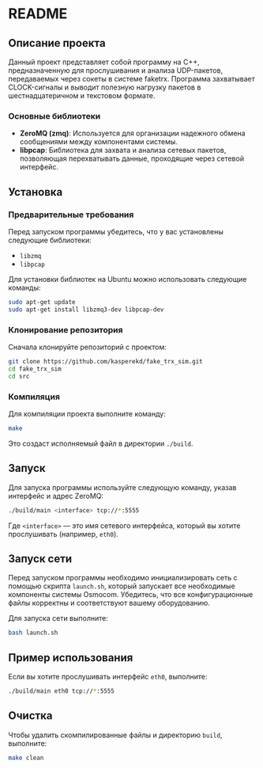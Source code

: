# README

## Описание проекта

Данный проект представляет собой программу на C++, предназначенную для прослушивания и анализа UDP-пакетов, передаваемых через сокеты в системе faketrx. Программа захватывает CLOCK-сигналы и выводит полезную нагрузку пакетов в шестнадцатеричном и текстовом формате. 

### Основные библиотеки
- **ZeroMQ (zmq)**: Используется для организации надежного обмена сообщениями между компонентами системы.
- **libpcap**: Библиотека для захвата и анализа сетевых пакетов, позволяющая перехватывать данные, проходящие через сетевой интерфейс.

## Установка

### Предварительные требования
Перед запуском программы убедитесь, что у вас установлены следующие библиотеки:
- `libzmq`
- `libpcap`

Для установки библиотек на Ubuntu можно использовать следующие команды:

```bash
sudo apt-get update
sudo apt-get install libzmq3-dev libpcap-dev
```

### Клонирование репозитория
Сначала клонируйте репозиторий с проектом:

```bash
git clone https://github.com/kasperekd/fake_trx_sim.git
cd fake_trx_sim
cd src
```

### Компиляция
Для компиляции проекта выполните команду:

```bash
make
```

Это создаст исполняемый файл в директории `./build`.

## Запуск

Для запуска программы используйте следующую команду, указав интерфейс и адрес ZeroMQ:

```bash
./build/main <interface> tcp://*:5555
```

Где `<interface>` — это имя сетевого интерфейса, который вы хотите прослушивать (например, `eth0`).

## Запуск сети
Перед запуском программы необходимо инициализировать сеть с помощью скрипта `launch.sh`, который запускает все необходимые компоненты системы Osmocom. Убедитесь, что все конфигурационные файлы корректны и соответствуют вашему оборудованию.

Для запуска сети выполните:

```bash
bash launch.sh
```

## Пример использования
Если вы хотите прослушивать интерфейс `eth0`, выполните:

```bash
./build/main eth0 tcp://*:5555
```

## Очистка
Чтобы удалить скомпилированные файлы и директорию `build`, выполните:

```bash
make clean
```
